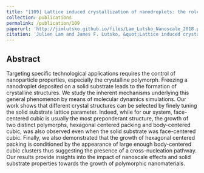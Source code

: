 ```yaml
---
title: "[109] Lattice induced crystallization of nanodroplets: the role of finite-size effects and substrate properties in controlling polymorphism"
collection: publications
permalink: /publication/109
paperurl: 'http://jimlutsko.github.io/files/Lam_Lutsko_Nanoscale_2018.pdf'
citation: 'Julien Lam and James F. Lutsko, &quot;Lattice induced crystallization of nanodroplets: the role of finite-size effects and substrate properties in controlling polymorphism&quot;, <i>Nanoscale</i>, <strong>10</strong>, 4921 (2018)'
---
```

Abstract
---
Targeting specific technological applications requires the control of nanoparticle properties, especially the crystalline polymorph. Freezing a nanodroplet deposited on a solid substrate leads to the formation of crystalline structures. We study the inherent mechanisms underlying this general phenomenon by means of molecular dynamics simulations. Our work shows that different crystal structures can be selected by finely tuning the solid substrate lattice parameter. Indeed, while for our system, face-centered cubic is usually the most preponderant structure, the growth of two distinct polymorphs, hexagonal centered packing and body-centered cubic, was also observed even when the solid substrate was face-centered cubic. Finally, we also demonstrated that the growth of hexagonal centered packing is conditioned by the appearance of large enough body-centered cubic clusters thus suggesting the presence of a cross-nucleation pathway. Our results provide insights into the impact of nanoscale effects and solid substrate properties towards the growth of polymorphic nanomaterials.
